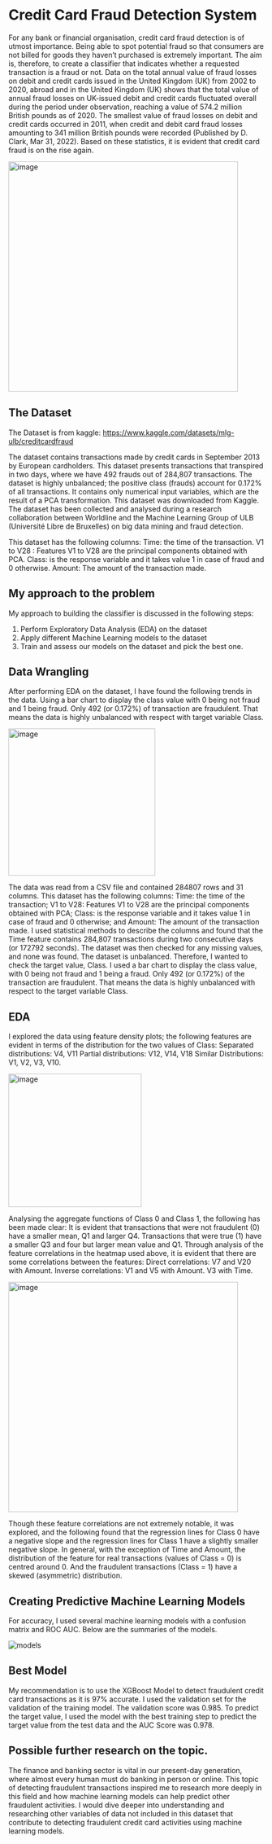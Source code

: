 # Credit Card Fraud Detection System
For any bank or financial organisation, credit card fraud detection is of utmost importance. Being able to spot potential fraud so that consumers are not billed for goods they haven’t purchased is extremely important. The aim is, therefore, to create a classifier that indicates whether a requested transaction is a fraud or not. Data on the total annual value of fraud losses on debit and credit cards issued in the United Kingdom (UK) from 2002 to 2020, abroad and in the United Kingdom (UK) shows that the total value of annual fraud losses on UK-issued debit and credit cards fluctuated overall during the period under observation, reaching a value of 574.2 million British pounds as of 2020. The smallest value of fraud losses on debit and credit cards occurred in 2011, when credit and debit card fraud losses amounting to 341 million British pounds were recorded (Published by D. Clark, Mar 31, 2022). Based on these statistics, it is evident that credit card fraud is on the rise again.

<img width="452" alt="image" src="https://user-images.githubusercontent.com/85933265/209000742-7b803cc1-32e2-4982-bde9-08910feb6693.png">

## The Dataset

The Dataset is from kaggle: https://www.kaggle.com/datasets/mlg-ulb/creditcardfraud 

The dataset contains transactions made by credit cards in September 2013 by European cardholders. This dataset presents transactions that transpired in two days, where we have 492 frauds out of 284,807 transactions. The dataset is highly unbalanced; the positive class (frauds) account for 0.172% of all transactions. It contains only numerical input variables, which are the result of a PCA transformation. This dataset was downloaded from Kaggle. The dataset has been collected and analysed during a research collaboration between Worldline and the Machine Learning Group of ULB (Université Libre de Bruxelles) on big data mining and fraud detection.

This dataset has the following columns: Time: the time of the transaction. V1 to V28 : Features V1 to V28 are the principal components obtained with PCA. Class: is the response variable and it takes value 1 in case of fraud and 0 otherwise. Amount: The amount of the transaction made.

## My approach to the problem
My approach to building the classifier is discussed in the following steps:

1.	Perform Exploratory Data Analysis (EDA) on the dataset
2.	Apply different Machine Learning models to the dataset
3.	Train and assess our models on the dataset and pick the best one.

## Data Wrangling



After performing EDA on the dataset, I have found the following trends in the data. 
Using a bar chart to display the class value with 0 being not fraud and 1 being fraud. Only 492 (or 0.172%) of transaction are fraudulent. That means the data is highly unbalanced with respect with target variable Class.

<img width="289" alt="image" src="https://user-images.githubusercontent.com/85933265/209001322-321c52f8-a23f-44da-a517-c4a66d033b7e.png">

The data was read from a CSV file and contained 284807 rows and 31 columns. This dataset has the following columns: Time: the time of the transaction; V1 to V28: Features V1 to V28 are the principal components obtained with PCA; Class: is the response variable and it takes value 1 in case of fraud and 0 otherwise; and Amount: The amount of the transaction made. I used statistical methods to describe the columns and found that the Time feature contains 284,807 transactions during two consecutive days (or 172792 seconds). The dataset was then checked for any missing values, and none was found. The dataset is unbalanced. Therefore, I wanted to check the target value, Class. I used a bar chart to display the class value, with 0 being not fraud and 1 being a fraud. Only 492 (or 0.172%) of the transaction are fraudulent. That means the data is highly unbalanced with respect to the target variable Class.

## EDA 

I explored the data using feature density plots; the following features are evident in terms of the distribution for the two values of Class: Separated distributions: V4, V11 Partial distributions: V12, V14, V18 Similar Distributions: V1, V2, V3, V10.

<img width="262" alt="image" src="https://user-images.githubusercontent.com/85933265/209001774-1bb0bc1f-3861-4618-b782-42ba11d66e09.png">

Analysing the aggregate functions of Class 0 and Class 1, the following has been made clear: It is evident that transactions that were not fraudulent (0) have a smaller mean, Q1 and larger Q4. Transactions that were true (1) have a smaller Q3 and four but larger mean value and Q1.
Through analysis of the feature correlations in the heatmap used above, it is evident that there are some correlations between the features: 
Direct correlations: V7 and V20 with Amount. 
Inverse correlations: V1 and V5 with Amount. V3 with Time. 

<img width="452" alt="image" src="https://user-images.githubusercontent.com/85933265/209001903-07b78164-e4d9-49b8-96fe-9b1a322d7978.png">

Though these feature correlations are not extremely notable, it was explored, and the following found that the regression lines for Class 0 have a negative slope and the regression lines for Class 1 have a slightly smaller negative slope. In general, with the exception of Time and Amount, the distribution of the feature for real transactions (values of Class = 0) is centred around 0. And the fraudulent transactions (Class = 1) have a skewed (asymmetric) distribution.

## Creating Predictive Machine Learning Models 

For accuracy, I used several machine learning models with a confusion matrix and ROC AUC. Below are the summaries of the models. 

![models](https://user-images.githubusercontent.com/85933265/209002351-6d98fff0-a89f-45d2-8d21-4768958106e7.png)

## Best Model 
My recommendation is to use the XGBoost Model to detect fraudulent credit card transactions as it is 97% accurate. I used the validation set for the validation of the training model. The validation score was 0.985. To predict the target value, I used the model with the best training step to predict the target value from the test data and the AUC Score was 0.978.

## Possible further research on the topic. 

The finance and banking sector is vital in our present-day generation, where almost every human must do banking in person or online. This topic of detecting fraudulent transactions inspired me to research more deeply in this field and how machine learning models can help predict other fraudulent activities. I would dive deeper into understanding and researching other variables of data not included in this dataset that contribute to detecting fraudulent credit card activities using machine learning models. 









